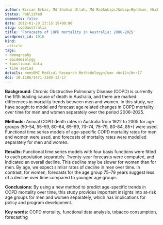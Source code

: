 ```yaml
---
author: Bircan Erbas, Md Shahid Ullah, Md Rob&nbsp;J&nbsp;Hyndman, Michelle Scollo, Michael Abramson
Status: Published
comments: false
date: 2012-01-29 23:16:19+00:00
slug: copdaustralia
title: 'Forecasts of COPD mortality in Australia: 2006-2025'
wordpress_id: 1916
kind:
 article
tags:
- demography
- epidemiology
- functional data
- time series
details: <em>BMC Medical Research Methodology</em> <b>12</b>:17
doi: 10.1186/1471-2288-12-17
---
```


**Background:** Chronic Obstructive Pulmonary Disease (COPD) is currently the fifth leading cause of death in Australia, and there are marked differences in mortality trends between men and women. In this study, we have sought to model and forecast age related changes in COPD mortality over time for men and women separately over the period 2006–2025.

**Methods:** Annual COPD death rates in Australia from 1922 to 2005 for age groups (50–54, 55–59, 60–64, 65–69, 70–74, 75–79, 80–84, 85+) were used. Functional time series models of age-specific COPD mortality rates for men and women were used, and forecasts of mortality rates were modelled separately for men and women.

**Results:** Functional time series models with four basis functions were fitted to each population separately. Twenty-year forecasts were computed, and indicated an overall decline. This decline may be slower for women than for men. By age, we expect similar rates of decline in men over time. In contrast, for women, forecasts for the age group 75–79 years suggest less of a decline over time compared to younger age groups.

**Conclusions:** By using a new method to predict age-specific trends in COPD mortality over time, this study provides important insights into at-risk age groups for men and women separately, which has implications for policy and program development.

**Key words:** COPD mortality, functional data analysis, tobacco consumption, forecasting
